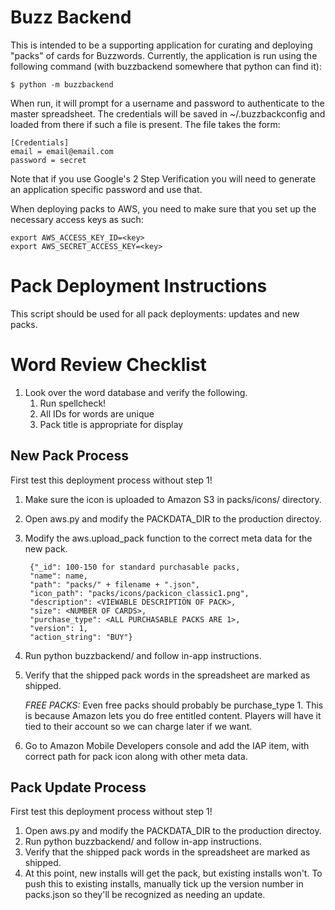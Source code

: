 # Buzz Backend

This is intended to be a supporting application for curating and deploying
"packs" of cards for Buzzwords. Currently, the application is run using the
following command (with buzzbackend somewhere that python can find it):

    $ python -m buzzbackend

When run, it will prompt for a username and password to authenticate to the
master spreadsheet. The credentials will be saved in ~/.buzzbackconfig and
loaded from there if such a file is present. The file takes the form:

    [Credentials]
    email = email@email.com
    password = secret

Note that if you use Google's 2 Step Verification you will need to generate an
application specific password and use that.

When deploying packs to AWS, you need to make sure that you set up the
necessary access keys as such:

    export AWS_ACCESS_KEY_ID=<key>
    export AWS_SECRET_ACCESS_KEY=<key>

# Pack Deployment Instructions

This script should be used for all pack deployments: updates and new packs.

# Word Review Checklist

1. Look over the word database and verify the following.
    1. Run spellcheck!
    1. All IDs for words are unique
    1. Pack title is appropriate for display

## New Pack Process

First test this deployment process without step 1!

1. Make sure the icon is uploaded to Amazon S3 in packs/icons/ directory.
1. Open aws.py and modify the PACKDATA_DIR to the production directoy.
1. Modify the aws.upload_pack function to the correct meta data for the new pack.

        {"_id": 100-150 for standard purchasable packs,
        "name": name,
        "path": "packs/" + filename + ".json",
        "icon_path": "packs/icons/packicon_classic1.png",
        "description": <VIEWABLE DESCRIPTION OF PACK>,
        "size": <NUMBER OF CARDS>,
        "purchase_type": <ALL PURCHASABLE PACKS ARE 1>,
        "version": 1,
        "action_string": "BUY"}

1. Run python buzzbackend/ and follow in-app instructions.
1. Verify that the shipped pack words in the spreadsheet are marked as shipped.

    *FREE PACKS:* Even free packs should probably be purchase_type 1. This is because
    Amazon lets you do free entitled content. Players will have it tied to their
    account so we can charge later if we want.

1. Go to Amazon Mobile Developers console and add the IAP item, with correct
path for pack icon along with other meta data.


## Pack Update Process

First test this deployment process without step 1!

1. Open aws.py and modify the PACKDATA_DIR to the production directoy.
1. Run python buzzbackend/ and follow in-app instructions.
1. Verify that the shipped pack words in the spreadsheet are marked as shipped.
1. At this point, new installs will get the pack, but existing installs won't.
To push this to existing installs, manually tick up the version number in
packs.json so they'll be recognized as needing an update.
